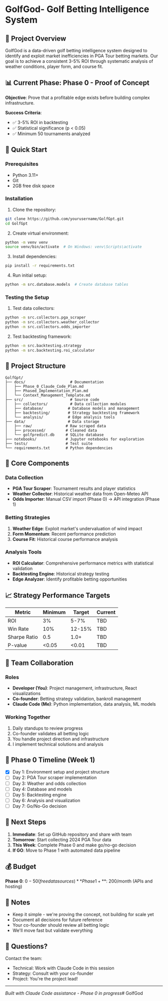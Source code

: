 # GolfGod- Golf Betting Intelligence System

## 🎯 Project Overview

GolfGod is a data-driven golf betting intelligence system designed to identify and exploit market inefficiencies in PGA Tour betting markets. Our goal is to achieve a consistent 3-5% ROI through systematic analysis of weather conditions, player form, and course fit.

## 📊 Current Phase: Phase 0 - Proof of Concept

**Objective**: Prove that a profitable edge exists before building complex infrastructure.

**Success Criteria**:

- ✅ 3-5% ROI in backtesting
- ✅ Statistical significance (p < 0.05)
- ✅ Minimum 50 tournaments analyzed

## 🚀 Quick Start

### Prerequisites

- Python 3.11+
- Git
- 2GB free disk space

### Installation

1. Clone the repository:

```bash
git clone https://github.com/yourusername/GolfGpt.git
cd GolfGpt
```

2. Create virtual environment:

```bash
python -m venv venv
source venv/bin/activate  # On Windows: venv\Scripts\activate
```

3. Install dependencies:

```bash
pip install -r requirements.txt
```

4. Run initial setup:

```bash
python -m src.database.models  # Create database tables
```

### Testing the Setup

1. Test data collectors:

```bash
python -m src.collectors.pga_scraper
python -m src.collectors.weather_collector
python -m src.collectors.odds_importer
```

2. Test backtesting framework:

```bash
python -m src.backtesting.strategy
python -m src.backtesting.roi_calculator
```

## 📁 Project Structure

```
GolfGpt/
├── docs/                    # Documentation
│   ├── Phase_0_Claude_Code_Plan.md
│   ├── Phased_Implementation_Plan.md
│   └── Context_Management_Template.md
├── src/                     # Source code
│   ├── collectors/          # Data collection modules
│   ├── database/           # Database models and management
│   ├── backtesting/        # Strategy backtesting framework
│   └── analysis/           # Edge analysis tools
├── data/                   # Data storage
│   ├── raw/               # Raw scraped data
│   ├── processed/         # Cleaned data
│   └── golfpredict.db     # SQLite database
├── notebooks/             # Jupyter notebooks for exploration
├── tests/                 # Test suite
└── requirements.txt       # Python dependencies
```

## 🔧 Core Components

### Data Collection

- **PGA Tour Scraper**: Tournament results and player statistics
- **Weather Collector**: Historical weather data from Open-Meteo API
- **Odds Importer**: Manual CSV import (Phase 0) → API integration (Phase 1)

### Betting Strategies

1. **Weather Edge**: Exploit market's undervaluation of wind impact
2. **Form Momentum**: Recent performance prediction
3. **Course Fit**: Historical course performance analysis

### Analysis Tools

- **ROI Calculator**: Comprehensive performance metrics with statistical validation
- **Backtesting Engine**: Historical strategy testing
- **Edge Analyzer**: Identify profitable betting opportunities

## 📈 Strategy Performance Targets

| Metric       | Minimum | Target | Current |
| ------------ | ------- | ------ | ------- |
| ROI          | 3%      | 5-7%   | TBD     |
| Win Rate     | 10%     | 12-15% | TBD     |
| Sharpe Ratio | 0.5     | 1.0+   | TBD     |
| P-value      | <0.05   | <0.01  | TBD     |

## 🤝 Team Collaboration

### Roles

- **Developer (You)**: Project management, infrastructure, React visualizations
- **Co-founder**: Betting strategy validation, bankroll management
- **Claude Code (Me)**: Python implementation, data analysis, ML models

### Working Together

1. Daily standups to review progress
2. Co-founder validates all betting logic
3. You handle project direction and infrastructure
4. I implement technical solutions and analysis

## 📅 Phase 0 Timeline (Week 1)

- [x] Day 1: Environment setup and project structure
- [ ] Day 2: PGA Tour scraper implementation
- [ ] Day 3: Weather and odds collection
- [ ] Day 4: Database and models
- [ ] Day 5: Backtesting engine
- [ ] Day 6: Analysis and visualization
- [ ] Day 7: Go/No-Go decision

## 🎯 Next Steps

1. **Immediate**: Set up GitHub repository and share with team
2. **Tomorrow**: Start collecting 2024 PGA Tour data
3. **This Week**: Complete Phase 0 and make go/no-go decision
4. **If GO**: Move to Phase 1 with automated data pipeline

## 💰 Budget

**Phase 0**: $0-50 (free data sources)
**Phase 1+**: ~$200/month (APIs and hosting)

## 📝 Notes

- Keep it simple - we're proving the concept, not building for scale yet
- Document all decisions for future reference
- Your co-founder should review all betting logic
- We'll move fast but validate everything

## 🤔 Questions?

Contact the team:

- Technical: Work with Claude Code in this session
- Strategy: Consult with your co-founder
- Project: You're the project lead!

---

_Built with Claude Code assistance - Phase 0 in progress_# GolfGod
